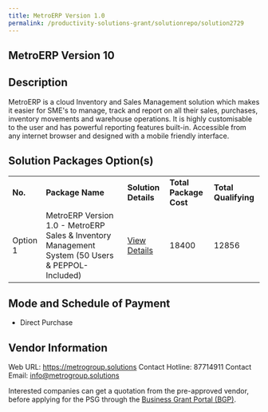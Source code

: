 ```yaml
---
title: MetroERP Version 1.0
permalink: /productivity-solutions-grant/solutionrepo/solution2729
---
```


## MetroERP Version 10

## Description

MetroERP is a cloud Inventory and Sales Management solution which makes it easier for SME's to manage, track and report on all their sales, purchases, inventory movements and warehouse operations. It is highly customisable to the user and has powerful reporting features built-in. Accessible from any internet browser and designed with a mobile friendly interface.

## Solution Packages Option(s)

<table>
<tr>
<td><b>No.</b></td>
<td><b>Package Name</b></td>
<td><b>Solution Details</b></td>
<td><b>Total Package Cost</b></td>
<td><b>Total Qualifying</b></td>
</tr>
<tr>
<td>Option 1</td>
<td>MetroERP Version 1.0 - MetroERP Sales & Inventory Management System (50 Users & PEPPOL-Included)</td>
<td><a href='https://www.gobusiness.gov.sg/images/psg/Metro_ERP_20210373_Desensitised_Annex_3_Part_3.pdf'>View Details</a></td>
<td>18400</td>
<td>12856</td>
</tr>
</table>

## Mode and Schedule of Payment

 - Direct Purchase

## Vendor Information

 Web URL: https://metrogroup.solutions 
Contact Hotline: 87714911 
Contact Email: info@metrogroup.solutions 


Interested companies can get a quotation from the pre-approved vendor, before applying for the PSG through the <a href='https://www.businessgrants.gov.sg/'>Business Grant Portal (BGP)</a>.
<script src="/jquery/resize-tables.js"></script>
